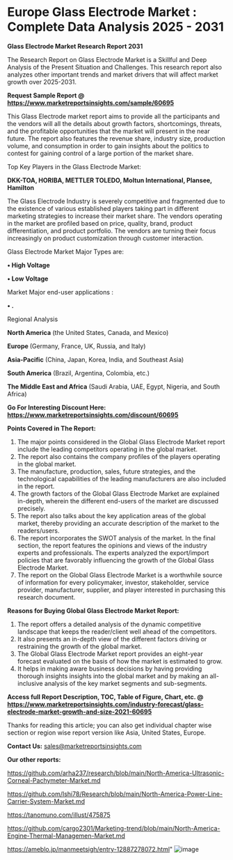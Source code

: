   # Europe Glass Electrode Market : Complete Data Analysis 2025 - 2031

<strong>Glass Electrode Market Research Report 2031</strong>

The Research Report on Glass Electrode Market is a Skillful and Deep Analysis of the Present Situation and Challenges. This research report also analyzes other important trends and market drivers that will affect market growth over 2025-2031.

<strong>Request Sample Report @ <a href=https://www.marketreportsinsights.com/sample/60695>https://www.marketreportsinsights.com/sample/60695</a></strong>

This Glass Electrode market report aims to provide all the participants and the vendors will all the details about growth factors, shortcomings, threats, and the profitable opportunities that the market will present in the near future. The report also features the revenue share, industry size, production volume, and consumption in order to gain insights about the politics to contest for gaining control of a large portion of the market share.

Top Key Players in the Glass Electrode Market:

<strong>DKK-TOA, HORIBA, METTLER TOLEDO, Moltun International, Plansee, Hamilton</strong>

The Glass Electrode Industry is severely competitive and fragmented due to the existence of various established players taking part in different marketing strategies to increase their market share. The vendors operating in the market are profiled based on price, quality, brand, product differentiation, and product portfolio. The vendors are turning their focus increasingly on product customization through customer interaction.

Glass Electrode Market Major Types are:

<strong>• High Voltage

• Low Voltage</strong>

Market Major end-user applications :

<strong>• .</strong>

Regional Analysis

</u><strong><b>North America</b></strong> (the United States, Canada, and Mexico)

<strong><b>Europe </b></strong>(Germany, France, UK, Russia, and Italy)

<strong><b>Asia-Pacific</b></strong> (China, Japan, Korea, India, and Southeast Asia)

<strong><b>South America</b></strong> (Brazil, Argentina, Colombia, etc.)

<strong><b>The Middle East and Africa</b></strong> (Saudi Arabia, UAE, Egypt, Nigeria, and South Africa)

<strong>Go For Interesting Discount Here: <a href=https://www.marketreportsinsights.com/discount/60695>https://www.marketreportsinsights.com/discount/60695</a></strong>

<strong>Points Covered in The Report:</strong>
<ol>
  <li>The major points considered in the Global Glass Electrode Market report include the leading competitors operating in the global market.</li>
  <li>The report also contains the company profiles of the players operating in the global market.</li>
  <li>The manufacture, production, sales, future strategies, and the technological capabilities of the leading manufacturers are also included in the report.</li>
  <li>The growth factors of the Global Glass Electrode Market are explained in-depth, wherein the different end-users of the market are discussed precisely.</li>
  <li>The report also talks about the key application areas of the global market, thereby providing an accurate description of the market to the readers/users.</li>
  <li>The report incorporates the SWOT analysis of the market. In the final section, the report features the opinions and views of the industry experts and professionals. The experts analyzed the export/import policies that are favorably influencing the growth of the Global Glass Electrode Market.</li>
  <li>The report on the Global Glass Electrode Market is a worthwhile source of information for every policymaker, investor, stakeholder, service provider, manufacturer, supplier, and player interested in purchasing this research document.</li>
</ol>
<strong>Reasons for Buying Global Glass Electrode Market Report:</strong>

<ol>
  <li>The report offers a detailed analysis of the dynamic competitive landscape that keeps the reader/client well ahead of the competitors.</li>
  <li>It also presents an in-depth view of the different factors driving or restraining the growth of the global market.</li>
  <li>The Global Glass Electrode Market report provides an eight-year forecast evaluated on the basis of how the market is estimated to grow.</li>
  <li>It helps in making aware business decisions by having providing thorough insights insights into the global market and by making an all-inclusive analysis of the key market segments and sub-segments.</li>
</ol>
<strong>Access full Report Description, TOC, Table of Figure, Chart, etc. @ <a href=https://www.marketreportsinsights.com/industry-forecast/glass-electrode-market-growth-and-size-2021-60695>https://www.marketreportsinsights.com/industry-forecast/glass-electrode-market-growth-and-size-2021-60695</a></strong>


Thanks for reading this article; you can also get individual chapter wise section or region wise report version like Asia, United States, Europe.

<strong>Contact Us:</strong>
sales@marketreportsinsights.com

<strong>Our other reports:</strong>

<a href=https://github.com/arha237/research/blob/main/North-America-Ultrasonic-Corneal-Pachymeter-Market.md>https://github.com/arha237/research/blob/main/North-America-Ultrasonic-Corneal-Pachymeter-Market.md</a>

<a href=https://github.com/Ishi78/Research/blob/main/North-America-Power-Line-Carrier-System-Market.md>https://github.com/Ishi78/Research/blob/main/North-America-Power-Line-Carrier-System-Market.md</a>

<a href=https://tanomuno.com/illust/475875>https://tanomuno.com/illust/475875</a>

<a href=https://github.com/cargo2301/Marketing-trend/blob/main/North-America-Engine-Thermal-Managemen-Market.md>https://github.com/cargo2301/Marketing-trend/blob/main/North-America-Engine-Thermal-Managemen-Market.md</a>

<a href=https://ameblo.jp/manmeetsigh/entry-12887278072.html>https://ameblo.jp/manmeetsigh/entry-12887278072.html</a>"
![image](https://github.com/user-attachments/assets/06af1007-000e-40d5-a979-f1524c637f0e)
